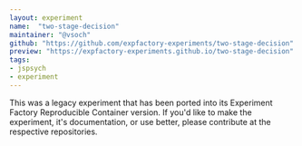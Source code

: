 ```yaml
---
layout: experiment
name:  "two-stage-decision"
maintainer: "@vsoch"
github: "https://github.com/expfactory-experiments/two-stage-decision"
preview: "https://expfactory-experiments.github.io/two-stage-decision"
tags:
- jspsych
- experiment
---
```


This was a legacy experiment that has been ported into its Experiment Factory Reproducible Container version. If you'd like to make the experiment, it's documentation, or use better, please contribute at the respective repositories.
